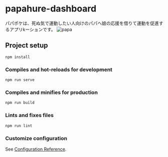 # papahure-dashboard
パパポケは、死ぬ気で運動したい人向けのパパへ娘の応援を借りて運動を促進するアプリkーションです。
![papa](https://user-images.githubusercontent.com/70528501/94365634-6bd11800-010d-11eb-9da2-990765d49139.png)

## Project setup
```
npm install
```

### Compiles and hot-reloads for development
```
npm run serve
```

### Compiles and minifies for production
```
npm run build
```

### Lints and fixes files
```
npm run lint
```

### Customize configuration
See [Configuration Reference](https://cli.vuejs.org/config/).
